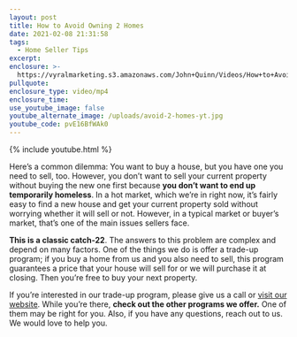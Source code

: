 ```yaml
---
layout: post
title: How to Avoid Owning 2 Homes
date: 2021-02-08 21:31:58
tags:
  - Home Seller Tips
excerpt:
enclosure: >-
  https://vyralmarketing.s3.amazonaws.com/John+Quinn/Videos/How+to+Avoid+Owning+2+Homes.mp4
pullquote:
enclosure_type: video/mp4
enclosure_time:
use_youtube_image: false
youtube_alternate_image: /uploads/avoid-2-homes-yt.jpg
youtube_code: pvE16BfWAk0
---
```


{% include youtube.html %}

Here’s a common dilemma: You want to buy a house, but you have one you need to sell, too. However, you don’t want to sell your current property without buying the new one first because **you don’t want to end up temporarily homeless**. In a hot market, which we’re in right now, it’s fairly easy to find a new house and get your current property sold without worrying whether it will sell or not. However, in a typical market or buyer’s market, that’s one of the main issues sellers face.&nbsp;

**This is a classic catch-22**. The answers to this problem are complex and depend on many factors. One of the things we do is offer a trade-up program; if you buy a home from us and you also need to sell, this program guarantees a price that your house will sell for or we will purchase it at closing. Then you’re free to buy your next property.&nbsp;

If you’re interested in our trade-up program, please give us a call or [visit our website](https://www.johnquinnrealestate.com/). While you’re there, **check out the other programs we offer.** One of them may be right for you. Also, if you have any questions, reach out to us. We would love to help you.
